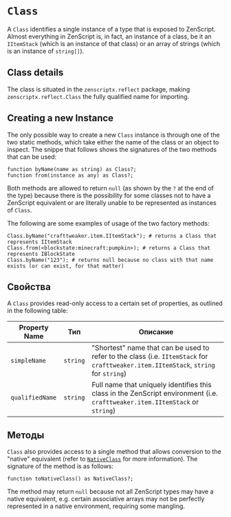 # `Class`

A `Class` identifies a single instance of a type that is exposed to ZenScript. Almost everything in ZenScript is, in fact, an instance of a class, be it an `IItemStack` (which is an instance of that class) or an array of strings (which is an instance of `string[]`).

## Class details
The class is situated in the `zenscriptx.reflect` package, making `zenscriptx.reflect.Class` the fully qualified name for importing.

## Creating a new Instance
The only possible way to create a new `Class` instance is through one of the two static methods, which take either the name of the class or an object to inspect. The snippe that follows shows the signatures of the two methods that can be used:

```zenscript
function byName(name as string) as Class?;
function from(instance as any) as Class?;
```

Both methods are allowed to return `null` (as shown by the `?` at the end of the type) because there is the possibility for some classes not to have a ZenScript equivalent or are literally unable to be represented as instances of `Class`.

The following are some examples of usage of the two factory methods:

```zenscript
Class.byName("crafttweaker.item.IItemStack"); # returns a Class that represents IItemStack
Class.from(<blockstate:minecraft:pumpkin>); # returns a Class that represents IBlockState
Class.byName("123"); # returns null because no class with that name exists (or can exist, for that matter)
```

## Свойства
A `Class` provides read-only access to a certain set of properties, as outlined in the following table:

| Property Name   | Тип      | Описание                                                                                                                             |
| --------------- | -------- | ------------------------------------------------------------------------------------------------------------------------------------ |
| `simpleName`    | `string` | "Shortest" name that can be used to refer to the class (i.e. `IItemStack` for `crafttweaker.item.IItemStack`, `string` for `string`) |
| `qualifiedName` | `string` | Full name that uniquely identifies this class in the ZenScript environment (i.e. `crafttweaker.item.IItemStack` or `string`)         |

## Методы
`Class` also provides access to a single method that allows conversion to the "native" equivalent (refer to [`NativeClass`](/Mods/Boson/Reflection/NativeClass/) for more information). The signature of the method is as follows:

```zenscript
function toNativeClass() as NativeClass?;
```

The method may return `null` because not all ZenScript types may have a native equivalent, e.g. certain associative arrays may not be perfectly represented in a native environment, requiring some mangling.
